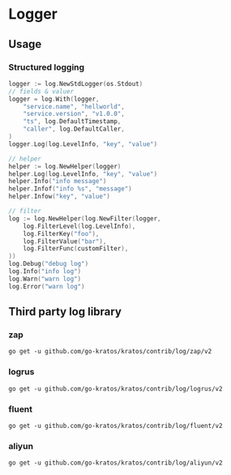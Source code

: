 # Logger

## Usage

### Structured logging

```go
logger := log.NewStdLogger(os.Stdout)
// fields & valuer
logger = log.With(logger,
    "service.name", "hellworld",
    "service.version", "v1.0.0",
    "ts", log.DefaultTimestamp,
    "caller", log.DefaultCaller,
)
logger.Log(log.LevelInfo, "key", "value")

// helper
helper := log.NewHelper(logger)
helper.Log(log.LevelInfo, "key", "value")
helper.Info("info message")
helper.Infof("info %s", "message")
helper.Infow("key", "value")

// filter
log := log.NewHelper(log.NewFilter(logger,
	log.FilterLevel(log.LevelInfo),
	log.FilterKey("foo"),
	log.FilterValue("bar"),
	log.FilterFunc(customFilter),
))
log.Debug("debug log")
log.Info("info log")
log.Warn("warn log")
log.Error("warn log")
```

## Third party log library

### zap

```shell
go get -u github.com/go-kratos/kratos/contrib/log/zap/v2
```
### logrus

```shell
go get -u github.com/go-kratos/kratos/contrib/log/logrus/v2
```

### fluent

```shell
go get -u github.com/go-kratos/kratos/contrib/log/fluent/v2
```

### aliyun

```shell
go get -u github.com/go-kratos/kratos/contrib/log/aliyun/v2
```
